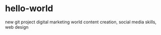 # hello-world
new git project
digital marketing world
content creation, social media skills, web design
